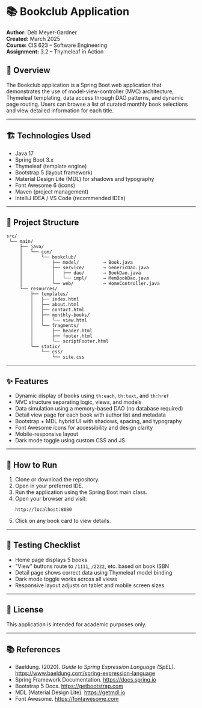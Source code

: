 # 📚 Bookclub Application

**Author:** Deb Meyer-Gardner  
**Created:** March 2025  
**Course:** CIS 623 – Software Engineering  
**Assignment:** 3.2 – Thymeleaf in Action  

## 📘 Overview

The Bookclub application is a Spring Boot web application that demonstrates the use of model-view-controller (MVC) architecture, Thymeleaf templating, data access through DAO patterns, and dynamic page routing. Users can browse a list of curated monthly book selections and view detailed information for each title.

---

## 🏗️ Technologies Used

- Java 17
- Spring Boot 3.x
- Thymeleaf (template engine)
- Bootstrap 5 (layout framework)
- Material Design Lite (MDL) for shadows and typography
- Font Awesome 6 (icons)
- Maven (project management)
- IntelliJ IDEA / VS Code (recommended IDEs)

---

## 📂 Project Structure

```
src/
 └── main/
     ├── java/
     │   └── com/
     │       └── bookclub/
     │           ├── model/         → Book.java
     │           ├── service/       → GenericDao.java
     │           │   ├── dao/       → BookDao.java
     │           │   └── impl/      → MemBookDao.java
     │           └── web/           → HomeController.java
     └── resources/
         ├── templates/
         │   ├── index.html
         │   ├── about.html
         │   ├── contact.html
         │   ├── monthly-books/
         │   │   └── view.html
         │   └── fragments/
         │       ├── header.html
         │       ├── footer.html
         │       └── scriptFooter.html
         └── static/
             └── css/
                 └── site.css
```

---

## ✨ Features

- Dynamic display of books using `th:each`, `th:text`, and `th:href`
- MVC structure separating logic, views, and models
- Data simulation using a memory-based DAO (no database required)
- Detail view page for each book with author list and metadata
- Bootstrap + MDL hybrid UI with shadows, spacing, and typography
- Font Awesome icons for accessibility and design clarity
- Mobile-responsive layout
- Dark mode toggle using custom CSS and JS

---

## 🚀 How to Run

1. Clone or download the repository.
2. Open in your preferred IDE.
3. Run the application using the Spring Boot main class.
4. Open your browser and visit:  
   ```
   http://localhost:8080
   ```
5. Click on any book card to view details.

---

## 🧪 Testing Checklist

- Home page displays 5 books
- "View" buttons route to `/1111`, `/2222`, etc. based on book ISBN
- Detail page shows correct data using Thymeleaf model binding
- Dark mode toggle works across all views
- Responsive layout adjusts on tablet and mobile screen sizes

---

## 📄 License

This application is intended for academic purposes only.

---

## 📚 References

- Baeldung. (2020). *Guide to Spring Expression Language (SpEL)*. https://www.baeldung.com/spring-expression-language  
- Spring Framework Documentation. https://docs.spring.io  
- Bootstrap 5 Docs. https://getbootstrap.com  
- MDL (Material Design Lite). https://getmdl.io  
- Font Awesome. https://fontawesome.com  
